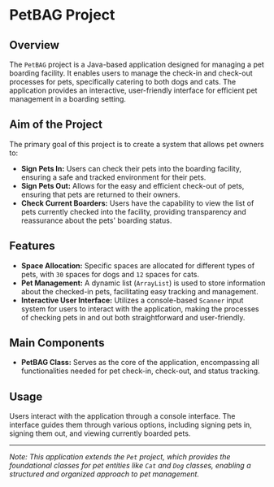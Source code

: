 # PetBAG Project

## Overview
The `PetBAG` project is a Java-based application designed for managing a pet boarding facility. It enables users to manage the check-in and check-out processes for pets, specifically catering to both dogs and cats. The application provides an interactive, user-friendly interface for efficient pet management in a boarding setting.

## Aim of the Project
The primary goal of this project is to create a system that allows pet owners to:
- **Sign Pets In:** Users can check their pets into the boarding facility, ensuring a safe and tracked environment for their pets.
- **Sign Pets Out:** Allows for the easy and efficient check-out of pets, ensuring that pets are returned to their owners.
- **Check Current Boarders:** Users have the capability to view the list of pets currently checked into the facility, providing transparency and reassurance about the pets' boarding status.

## Features
- **Space Allocation:** Specific spaces are allocated for different types of pets, with `30` spaces for dogs and `12` spaces for cats.
- **Pet Management:** A dynamic list (`ArrayList`) is used to store information about the checked-in pets, facilitating easy tracking and management.
- **Interactive User Interface:** Utilizes a console-based `Scanner` input system for users to interact with the application, making the processes of checking pets in and out both straightforward and user-friendly.

## Main Components
- **PetBAG Class:** Serves as the core of the application, encompassing all functionalities needed for pet check-in, check-out, and status tracking.

## Usage
Users interact with the application through a console interface. The interface guides them through various options, including signing pets in, signing them out, and viewing currently boarded pets.

---

*Note: This application extends the `Pet` project, which provides the foundational classes for pet entities like `Cat` and `Dog` classes, enabling a structured and organized approach to pet management.*

